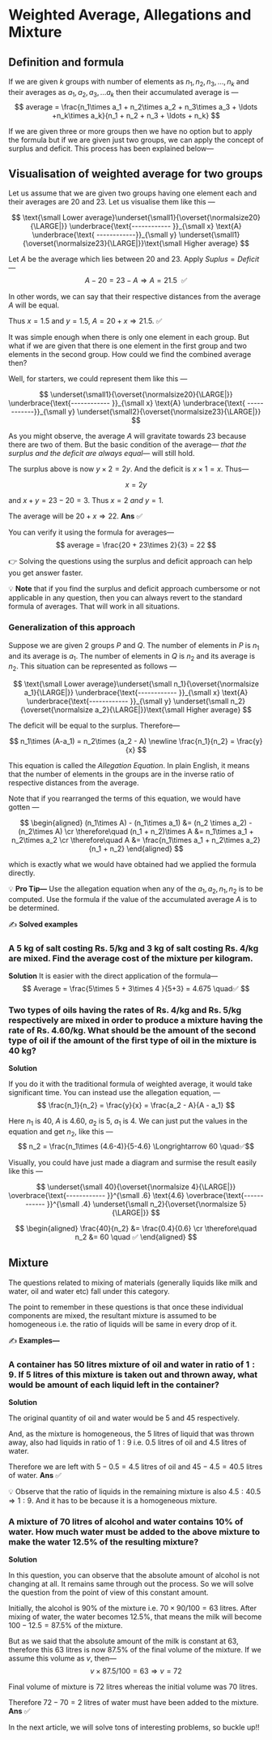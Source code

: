 # Weighted Average, Allegations and Mixture

## Definition and formula

If we are given $k$ groups with number of elements as $n_1, n_2, n_3, \ldots, n_k$ and their averages as $a_1, a_2, a_3, \ldots a_k$ then their accumulated average is &mdash;
$$ average = \frac{n_1\times a_1 + n_2\times a_2 + n_3\times a_3 + \ldots +n_k\times a_k}{n_1 + n_2 + n_3 + \ldots + n_k} $$

If we are given three or more groups then we have no option but to apply the formula but if we are given just two groups, we can apply the concept of surplus and deficit. This process has been explained below&mdash;

## Visualisation of weighted average for two groups

Let us assume that we are given two groups having one element each and their averages are $20$ and $23$. Let us visualise them like this &mdash;

$$
\text{\small Lower average}\underset{\small1}{\overset{\normalsize20}{\LARGE|}}
	\underbrace{\text{------------ }}_{\small x}
		\text{A}
	\underbrace{\text{ ------------}}_{\small y}
\underset{\small1}{\overset{\normalsize23}{\LARGE|}}\text{\small Higher average}
$$

Let $A$ be the average which lies between $20$ and $23$. Apply $Suplus = Deficit$&mdash;
$$ A - 20 = 23 - A \Longrightarrow A = 21.5 ~~✅$$

In other words, we can say that their respective distances from the average $A$ will be equal.

Thus $x=1.5$ and $y=1.5$, $A = 20+x\Longrightarrow 21.5$. ✅

It was simple enough when there is only one element in each group. But what if we are given that there is one element in the first group and two elements in the second group. How could we find the combined average then?

Well, for starters, we could represent them like this &mdash;

$$
\underset{\small1}{\overset{\normalsize20}{\LARGE|}}
	\underbrace{\text{------------ }}_{\small x}
		\text{A}
	\underbrace{\text{ ------------}}_{\small y}
\underset{\small2}{\overset{\normalsize23}{\LARGE|}}
$$

As you might observe, the average $A$ will gravitate towards $23$ because there are two of them. But the basic condition of the average&mdash; _that the surplus and the deficit are always equal_&mdash; will still hold.

The surplus above is now $y\times 2 = 2y$. And the deficit is $x\times 1 = x$. Thus&mdash;

$$ x = 2y $$

and $x + y = 23-20 = 3$. Thus $x = 2~ and~ y = 1$.

The average will be $20 + x \Longrightarrow 22$. **Ans** ✅

You can verify it using the formula for averages&mdash;
$$ average = \frac{20 + 23\times 2}{3} = 22 $$

👉 Solving the questions using the surplus and deficit approach can help you get answer faster.

💡 **Note** that if you find the surplus and deficit approach cumbersome or not applicable in any question, then you can always revert to the standard formula of averages. That will work in all situations.

### Generalization of this approach

Suppose we are given $2$ groups $P$ and $Q$. The number of elements in $P$ is $n_1$ and its average is $a_1$. The number of elements in $Q$ is $n_2$ and its average is $n_2$. This situation can be represented as follows &mdash;

$$
\text{\small Lower average}\underset{\small n_1}{\overset{\normalsize a_1}{\LARGE|}}
	\underbrace{\text{------------ }}_{\small x}
		\text{A}
	\underbrace{\text{------------ }}_{\small y}
\underset{\small n_2}{\overset{\normalsize a_2}{\LARGE|}}\text{\small Higher average}
$$

The deficit will be equal to the surplus. Therefore&mdash;

$$
n_1\times (A-a_1) = n_2\times (a_2 - A) \newline
\frac{n_1}{n_2} = \frac{y}{x}
$$

This equation is called the _Allegation Equation_. In plain English, it means that the number of elements in the groups are in the inverse ratio of respective distances from the average.

Note that if you rearranged the terms of this equation, we would have gotten &mdash;

$$
\begin{aligned}
(n_1\times A) - (n_1\times a_1) &= (n_2 \times a_2) - (n_2\times A) \cr
\therefore\quad (n_1 + n_2)\times A &= n_1\times a_1 + n_2\times a_2 \cr
\therefore\quad A &= \frac{n_1\times a_1 + n_2\times a_2}{n_1 + n_2}
\end{aligned}
$$

which is exactly what we would have obtained had we applied the formula directly.

💡 **Pro Tip&mdash;** Use the allegation equation when any of the $a_1, a_2, n_1, n_2$ is to be computed. Use the formula if the value of the accumulated average $A$ is to be determined.

✍️ **Solved examples**

### A 5 kg of salt costing Rs. 5/kg and 3 kg of salt costing Rs. 4/kg are mixed. Find the average cost of the mixture per kilogram.

**Solution**
It is easier with the direct application of the formula&mdash;
$$ Average = \frac{5\times 5 + 3\times 4 }{5+3} = 4.675 \quad✅ $$

### Two types of oils having the rates of Rs. 4/kg and Rs. 5/kg respectively are mixed in order to produce a mixture having the rate of Rs. 4.60/kg. What should be the amount of the second type of oil if the amount of the first type of oil in the mixture is 40 kg?

**Solution**

If you do it with the traditional formula of weighted average, it would take significant time. You can instead use the allegation equation, &mdash;
$$ \frac{n_1}{n_2} = \frac{y}{x} = \frac{a_2 - A}{A - a_1} $$

Here $n_1$ is $40$, $A$ is $4.60$, $a_2$ is $5$, $a_1$ is $4$. We can just put the values in the equation and get $n_2$, like this &mdash;
$$ n_2 = \frac{n_1\times (4.6-4)}{5-4.6} \Longrightarrow 60 \quad✅$$

Visually, you could have just made a diagram and surmise the result easily like this &mdash;

$$
\underset{\small 40}{\overset{\normalsize 4}{\LARGE|}}
	\overbrace{\text{------------ }}^{\small .6}
		\text{4.6}
	\overbrace{\text{------------ }}^{\small .4}
\underset{\small n_2}{\overset{\normalsize 5}{\LARGE|}}
$$

$$
\begin{aligned}
\frac{40}{n_2} &= \frac{0.4}{0.6} \cr
\therefore\quad n_2 &= 60 \quad ✅
\end{aligned}
$$

## Mixture

The questions related to mixing of materials (generally liquids like milk and water, oil and water etc) fall under this category.

The point to remember in these questions is that once these individual components are mixed, the resultant mixture is assumed to be homogeneous i.e. the ratio of liquids will be same in every drop of it.

✍️ **Examples&mdash;**

### A container has $50$ litres mixture of oil and water in ratio of $1:9$. If $5$ litres of this mixture is taken out and thrown away, what would be amount of each liquid left in the container?

**Solution**

The original quantity of oil and water would be $5$ and $45$ respectively.

And, as the mixture is homogeneous, the $5$ litres of liquid that was thrown away, also had liquids in ratio of $1:9$ i.e. $0.5$ litres of oil and $4.5$ litres of water.

Therefore we are left with $5 - 0.5 = 4.5$ litres of oil and $45 - 4.5 = 40.5$ litres of water. **Ans** ✅

💡 Observe that the ratio of liquids in the remaining mixture is also $4.5: 40.5 \Longrightarrow 1:9$. And it has to be because it is a homogeneous mixture.

### A mixture of $70$ litres of alcohol and water contains $10\%$ of water. How much water must be added to the above mixture to make the water $12.5\%$ of the resulting mixture?

**Solution**

In this question, you can observe that the absolute amount of alcohol is not changing at all. It remains same through out the process. So we will solve the question from the point of view of this constant amount.

Initially, the alcohol is $90\%$ of the mixture i.e. $70\times 90/100 = 63$ litres.
After mixing of water, the water becomes $12.5\%$, that means the milk will become $100-12.5 = 87.5\%$ of the mixture.

But as we said that the absolute amount of the milk is constant at $63$, therefore this $63$ litres is now $87.5\%$ of the final volume of the mixture. If we assume this volume as $v$, then&mdash;
$$ v\times 87.5/100 = 63 \Longrightarrow v = 72 $$

Final volume of mixture is $72$ litres whereas the initial volume was $70$ litres.

Therefore $72-70 = 2$ litres of water must have been added to the mixture. **Ans** ✅

In the next article, we will solve tons of interesting problems, so buckle up!!
